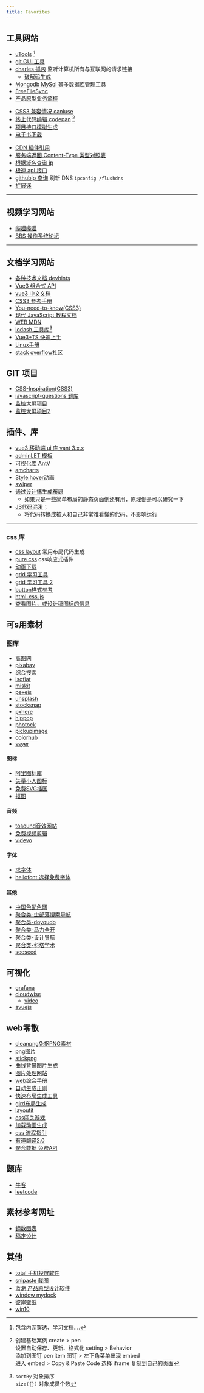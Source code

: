 ```yaml
---
title: Favorites
---
```


## 工具网站

-   [uTools](https://www.u.tools) [^①]
-   [git GUI 工具](https://www.sourcetreeapp.com/)
-   [charles 抓包](https://www.charlesproxy.com/) 监听计算机所有与互联网的请求链接
    -   [破解码生成](https://www.zzzmode.com/mytools/charles/) 
-   [Mongodb MySql 等多数据库管理工具](http://www.navicat.com.cn/)
-   [FreeFileSync](https://freefilesync.com/)
-   [产品原型业务流程](https://www.axureshop.com/)

[^①]: 包含内网穿透、学习文档....

-   [CSS3 兼容情况 caniuse](https://caniuse.com)
-   [线上代码编辑 codepan](https://codepen.io) [^②]
-   [项目接口模拟生成](https://www.fastmock.site/#/)
-   [电子书下载](https://www.jiumodiary.com/) 

[^②]:
    创建基础案例 create > pen  
    设置自动保存、更新、格式化 setting > Behavior  
    添加到图钉 pen item 图钉 > 左下角菜单出现 embed  
    进入 embed > Copy & Paste Code 选择 iframe 复制到自己的页面

-   [CDN 插件引用](https://www.bootcdn.cn/)
-   [服务端返回 Content-Type 类型对照表](https://tool.oschina.net/commons)
-   [根据域名查询 ip](https://www.ipaddress.com/)
-   [极速 api 接口](https://www.jisuapi.com/my/apply?classid=4)
-   [githubIp 查询](https://www.ipaddress.com/) 刷新 DNS `ipconfig /flushdns`
-   [扩展迷](https://www.extfans.com/installation/)

---

## 视频学习网站

-   [哔哩哔哩](https://www.bilibili.com/)
-   [BBS 操作系统论坛](http://bbs.letitfly.me/)

---

## 文档学习网站

-   [各种技术文档 devhints](https://devhints.io/)
-   [Vue3 组合式 API](https://vue-composition-api-rfc.netlify.app/zh/api.html)
-   [vue3 中文文档](https://www.vue3js.cn/docs/zh/guide/installation.html)
-   [CSS3 参考手册](https://www.xp.cn/css3/)
-   [You-need-to-know(CSS3)](https://lhammer.cn/You-need-to-know-css/#/zh-cn/extended-bg-position)
-   [现代 JavaScript 教程文档](https://zh.javascript.info/)
-   [WEB MDN](https://developer.mozilla.org/zh-CN/)
-   [lodash 工具库](https://www.lodashjs.com/)[^③]
-   [Vue3+TS 快速上手](https://24kcs.github.io/vue3_study)
-   [Linux手册](https://www.linuxcool.com)
-   [stack overflow社区](https://stackoverflow.com/)
[^③]:
    `sortBy` 对象排序  
    `size({})` 对象成员个数

## GIT 项目

-   [CSS-Inspiration(CSS3)](https://github.com/chokcoco/CSS-Inspiration)
-   [javascript-questions 题库](https://github.com/lydiahallie/javascript-questions)
-   [监控大屏项目](https://gitee.com/lzo-gitee/DataGearDashboardTemplate)
-   [监控大屏项目2](https://gitee.com/lzo-gitee/DaShuJuZhiDaPingZhanShi)

## 插件、库

-   [vue3 移动端 ui 库 vant 3.x.x](https://vant-contrib.gitee.io/vant/next/#/zh-CN/quickstart)
-   [adminLET 模板](http://adminlte.xueyao.org/pages/invoice.html)
-   [可视化库 AntV](https://antv.vision/zh)
-   [amcharts](https://www.amcharts.com/)
-   [Style:hover动画](https://github.com/IanLunn/Hover)
-   [swiper](https://swiperjs.com/get-started)
-   [通过设计搞生成布局](https://www.imgcook.com/)
    -   如果只是一些简单布局的静态页面倒还有用，原理倒是可以研究一下
-   [JS代码混淆](https://www.obfuscator.io/)；
    -   将代码转换成被人和自己非常难看懂的代码，不影响运行

---

### css 库
-   [css layout](https://csslayout.io/ribbon/)  常用布局代码生成
-   [pure css](https://purecss.io/base/) css响应式插件
-   [动画下载](https://loading.io/spinner/)  
-   [grid 学习工具](https://griddy.io/)
-   [grid 学习工具 2](https://cssgrid-generator.netlify.app/)
-   [button样式参考](https://www.bestcssbuttongenerator.com/)
-   [html-css-js](https://html-css-js.com/)
-   [查看图片，或设计稿图标的信息](http://www.spritecow.com/)
## 可s用素材

### 图库
-   [高图网](http://www.gaoimg.com/)
-   [pixabay](https://pixabay.com/zh/)
-   [综合搜索](https://www.everypixel.com/)
-   [isoflat](https://isoflat.com/)
-   [miskit](https://mixkit.co/)
-   [pexeis](https://www.pexels.com/zh-cn/)
-   [unsplash](https://unsplash.com/)
-   [stocksnap](https://stocksnap.io/)
-   [pxhere](https://pxhere.com/)
-   [hippop](https://www.hippopx.com/zh)
-   [photock](https://www.photock.jp/)
-   [pickupimage](https://pickupimage.com/)
-   [colorhub](https://colorhub.me/)
-   [ssyer](https://www.ssyer.com/)
#### 图标
-   [阿里图标库](https://www.iconfont.cn/)
-   [矢量小人图标](https://pictogram2.com/)
-   [免费SVG插图](https://undraw.co/illustrations)
-   [抠图](https://www.remove.bg/zh/)
#### 音频
-   [tosound音效网站](https://www.tosound.com/)
-   [免费视频剪辑](https://mazwai.com/)
-   [videvo](https://www.videvo.net/)
#### 字体
-   [求字体](https://www.qiuziti.com/)
-   [hellofont 选择免费字体](https://www.hellofont.cn/font-list?tag=73)
#### 其他
-   [中国色配色网](http://zhongguose.com/)
-   [聚合类-虫部落搜索导航](https://search.chongbuluo.com/)
-   [聚合类-doyoudo](http://doyoudo.com/tools)
-   [聚合类-马力全开](https://maliquankai.com/)
-   [聚合类-设计导航](http://hao.shejidaren.com/)
-   [聚合类-科塔学术](https://site.sciping.com/)
-   [seeseed](https://www.seeseed.com/)

## 可视化
-   [grafana](https://grafana.com/)
-   [cloudwise](https://www.cloudwise.ai/flyFish.html)
    -   [video](https://www.bilibili.com/video/BV1z44y1n77Y/)
-   [avuejs](https://avuejs.com/default/sign.html)

## web零散
-   [cleanpng免抠PNG素材](https://www.cleanpng.com/)
-   [png图片](http://pngimg.com/)
-   [stickpng](https://www.stickpng.com/)
-   [曲线背景图片生成](https://www.shapedivider.app/)
-   [图片处理网站](https://squoosh.app/)
-   [web综合手册](https://devdocs.io/)
-   [自动生成正则](https://ihateregex.io/)
-   [快速布局生成工具](https://csslayout.io/)
-   [gird布局生成](https://cssgr.id/)
-   [layoutit](https://www.layoutit.com/)
-   [css闯关游戏](https://flukeout.github.io/)
-   [加载动画生成](https://loading.io/)
-   [css 流程指引](https://zh.learnlayout.com/display.html)
-   [有道翻译2.0](http://fanyi.youdao.com/web2/)
-   [聚合数据 免费API](https://www.juhe.cn/apiservice)

## 题库
-   [牛客](https://www.nowcoder.com/)
-   [leetcode](https://leetcode.cn/)

## 素材参考网址

-   [镝数图表](https://dycharts.com/channel-inviteu/index.html)
-   [稿定设计](https://www.gaoding.com/)

## 其他

-   [total 手机投屏软件](http://tc.sigma-rt.com.cn/)
-   [snipaste 截图](https://zh.snipaste.com/)
-   [蓝湖 产品原型设计软件](https://lanhuapp.com/web/#/item)
-   [window mydock](https://www.mydockfinder.com/)
-   [彼岸壁纸](http://www.netbian.com/)
-   [win10](https://www.microsoft.com/zh-cn/software-download/windows10)




